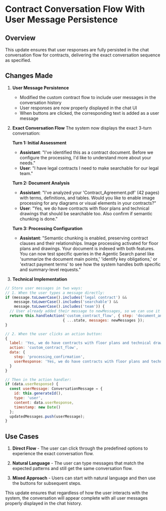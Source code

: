 # Contract Conversation Flow With User Message Persistence

## Overview
This update ensures that user responses are fully persisted in the chat conversation flow for contracts, delivering the exact conversation sequence as specified.

## Changes Made

1. **User Message Persistence**
   - Modified the custom contract flow to include user messages in the conversation history
   - User responses are now properly displayed in the chat UI
   - When buttons are clicked, the corresponding text is added as a user message

2. **Exact Conversation Flow**
   The system now displays the exact 3-turn conversation:

   **Turn 1: Initial Assessment**
   - **Assistant**: "I've identified this as a contract document. Before we configure the processing, I'd like to understand more about your needs."
   - **User**: "I have legal contracts I need to make searchable for our legal team."

   **Turn 2: Document Analysis**
   - **Assistant**: "I've analyzed your 'Contract_Agreement.pdf' (42 pages) with terms, definitions, and tables. Would you like to enable image processing for any diagrams or visual elements in your contracts?"
   - **User**: "Yes, we do have contracts with floor plans and technical drawings that should be searchable too. Also confirm if semantic chunking is done."

   **Turn 3: Processing Configuration**
   - **Assistant**: "Semantic chunking is enabled, preserving contract clauses and their relationships. Image processing activated for floor plans and drawings. Your document is indexed with both features. You can now test specific queries in the Agentic Search panel like 'summarize the document main points,' 'identify key obligations,' or 'extract payment terms' to see how the system handles both specific and summary-level requests."

3. **Technical Implementation**

```javascript
// Store user messages in two ways:
// 1. When the user types a message directly:
if (message.toLowerCase().includes('legal contract') && 
    message.toLowerCase().includes('searchable') && 
    message.toLowerCase().includes('team')) {
  // User already added their message to newMessages, so we can use it directly
  return this.handleAction('custom_contract_flow', { step: 'document_analysis' }, 
                          { ...state, messages: newMessages });
}

// 2. When the user clicks an action button:
{ 
  label: 'Yes, we do have contracts with floor plans and technical drawings that should be searchable too. Also confirm if semantic chunking is done.', 
  action: 'custom_contract_flow', 
  data: { 
    step: 'processing_confirmation',
    userResponse: 'Yes, we do have contracts with floor plans and technical drawings that should be searchable too. Also confirm if semantic chunking is done.'
  } 
}

// Then in the action handler:
if (data.userResponse) {
  const userMessage: ConversationMessage = {
    id: this.generateId(),
    type: 'user',
    content: data.userResponse,
    timestamp: new Date()
  };
  updatedMessages.push(userMessage);
}
```

## Use Cases

1. **Direct Flow** - The user can click through the predefined options to experience the exact conversation flow.

2. **Natural Language** - The user can type messages that match the expected patterns and still get the same conversation flow.

3. **Mixed Approach** - Users can start with natural language and then use the buttons for subsequent steps.

This update ensures that regardless of how the user interacts with the system, the conversation will appear complete with all user messages properly displayed in the chat history.